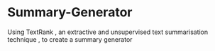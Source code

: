 # Summary-Generator
Using TextRank , an extractive and unsupervised text summarisation technique , to create a summary generator
